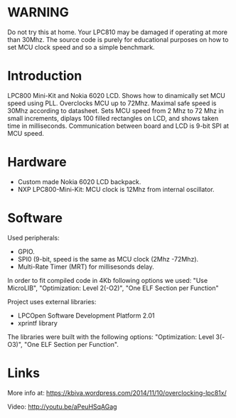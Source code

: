 WARNING
=
Do not try this at home. Your LPC810 may be damaged if operating at more than 30Mhz.
The source code is purely for educational purposes on how to set MCU clock speed and
so a simple benchmark.

Introduction
=
LPC800 Mini-Kit and Nokia 6020 LCD.
Shows how to dinamically set MCU speed using PLL.
Overclocks MCU up to 72Mhz. Maximal safe speed is 30Mhz according to datasheet.
Sets MCU speed from 2 Mhz to 72 Mhz in small increments, diplays 100 filled rectangles
on LCD, and shows taken time in milliseconds.
Communication between board and LCD is 9-bit SPI at MCU speed.

Hardware
=
* Custom made Nokia 6020 LCD backpack.
* NXP LPC800-Mini-Kit: MCU clock is 12Mhz from internal oscillator.

Software
=
Used peripherals: 

* GPIO.
* SPI0 (9-bit, speed is the same as MCU clock (2Mhz -72Mhz).
* Multi-Rate Timer (MRT) for millisesonds delay. 

In order to fit compiled code in 4Kb following options we used:
"Use MicroLIB", "Optimization: Level 2(-O2)", "One ELF Section per Function"

Project uses external libraries:

* LPCOpen Software Development Platform 2.01
* xprintf library

The libraries were built with the following options:
"Optimization: Level 3(-O3)", "One ELF Section per Function".

Links
=
More info at: https://kbiva.wordpress.com/2014/11/10/overclocking-lpc81x/

Video: http://youtu.be/aPeuHSqAGag
